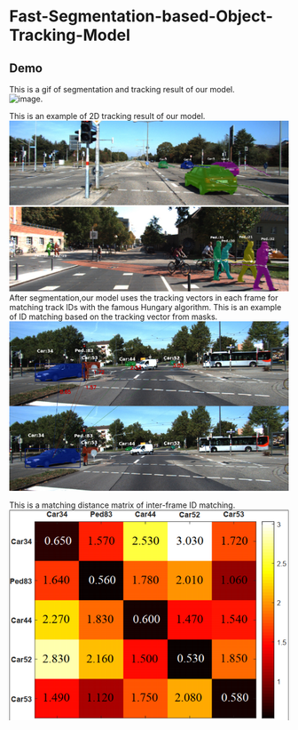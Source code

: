 # Fast-Segmentation-based-Object-Tracking-Model

Demo
------
This is a gif of segmentation and tracking result of our model.\
![image](https://github.com/XYunaaa/Fast-Segmentation-based-Object-Tracking-Model/blob/master/samples/result.gif). 

This is an example of 2D tracking result of our model.\
![image](https://github.com/XYunaaa/Fast-Segmentation-based-Object-Tracking-Model/blob/master/samples/tracklets/tracklets_0006.png)  
![image](https://github.com/XYunaaa/Fast-Segmentation-based-Object-Tracking-Model/blob/master/samples/tracklets/tracklets_0016.png)   
After segmentation,our model uses the tracking vectors in each frame for matching track IDs with the famous
Hungary algorithm. This is an example of ID matching based on the tracking vector from masks.  
![image](https://github.com/XYunaaa/Fast-Segmentation-based-Object-Tracking-Model/blob/master/samples/tracking%20vector/sample1.png)

This is a matching distance matrix of inter-frame ID matching.  
![image](https://github.com/XYunaaa/Fast-Segmentation-based-Object-Tracking-Model/blob/master/samples/matching_matrix.png)
